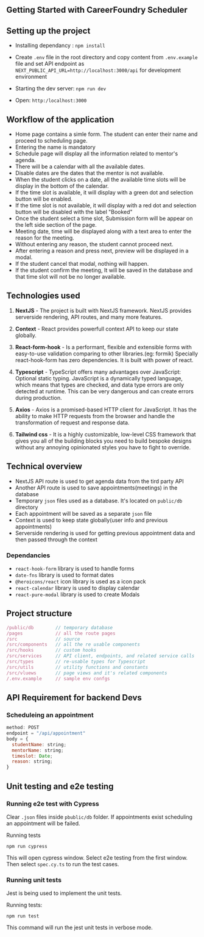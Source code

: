 
## Getting Started with CareerFoundry Scheduler

## Setting up the project

- Installing dependancy : `npm install`
- Create `.env` file in the root directory and copy content from `.env.example` file
and set API endpoint as `NEXT_PUBLIC_API_URL=http://localhost:3000/api` for development environment

- Starting the dev server: `npm run dev`
- Open: `http:/localhost:3000`


## Workflow of the application
- Home page contains a simle form. The student can enter their name and proceed to scheduling page.
- Entering the name is mandatory
- Schedule page will display all the information related to mentor's agenda.
- There will be a calendar with all the available dates.
- Disable dates are the dates that the mentor is not available.
- When the student clicks on a date, all the available time slots will be display in the bottom of the calendar.
- If the time slot is available, it will display with a green dot and selection button will be enabled.
- If the time slot is not available, it will display with a red dot and selection button will be disabled with the label "Booked"
- Once the student select a time slot, Submission form will be appear on the left side section of the page.
- Meeting date, time will be displayed along with a text area to enter the reason for the meeting.
- Without entering any reason, the student cannot proceed next.
- After entering a reason and press next, preview will be displayed in a modal.
- If the student cancel that modal, nothing will happen.
- If the student confirm the meeting, It will be saved in the database and that time slot will not be no longer available.


## Technologies used

1. **NextJS** - The project is built with NextJS framework. NextJS provides serverside rendering, API routes, and many more features.

2. **Context** - React provides powerfull context API to keep our state globally.

3. **React-form-hook** - Is a performant, flexible and extensible forms with easy-to-use validation comparing to other libraries.(eg: formik) Specially react-hook-form has zero dependencies. It is built with power of react.

4. **Typescript** - TypeScript offers many advantages over JavaScript: Optional static typing. JavaScript is a dynamically typed language, which means that types are checked, and data type errors are only detected at runtime. This can be very dangerous and can create errors during production.

5. **Axios** - Axios is a promised-based HTTP client for JavaScript. It has the ability to make HTTP requests from the browser and handle the transformation of request and response data.

6. **Tailwind css** -  It is a highly customizable, low-level CSS framework that gives you all of the building blocks you need to build bespoke designs without any annoying opinionated styles you have to fight to override.


## Technical overview

- NextJS API route is used to get agenda data from the tird party API
- Another API route is used to save appointments(meetings) in the database
- Temporary `json` files used as a database. It's located on `public/db` directory
- Each appointment will be saved as a separate `json` file
- Context is used to keep state globally(user info and previous appointments)
- Serverside rendering is used for getting previous appointment data and then passed through the context

### Dependancies
- `react-hook-form` library is used to handle forms
- `date-fns` library is used to format dates
- `@heroicons/react` icon library is used as a icon pack
- `react-calendar` library is used to display calendar
- `react-pure-modal` library is used to create Modals


## Project structure

```javascript
/public/db        // temporary database
/pages            // all the route pages
/src              // source 
/src/components   // all the re usable components
/src/hooks        // custom hooks
/src/services     // API client, endpoints, and related service calls
/src/types        // re-usable types for Typescript
/src/utils        // utility functions and constants
/src/vluews       // page views and it's related components
/.env.example     // sample env confgs
```

## API Requirement for backend Devs

### Scheduleing an appointment
```javascript
method: POST
endpoint = "/api/appointment"
body = {
  studentName: string;
  mentorName: string;
  timeslot: Date;
  reason: string;
}
```

## Unit testing and e2e testing
### Running e2e test with Cypress
Clear `.json` files inside `pbublic/db` folder. If appointments exist scheduling an appointment will be failed.

Running tests
```
npm run cypress
```

This will open cypress window. Select e2e testing from the first window.
Then select `spec.cy.ts` to run the test cases.

### Running unit tests
Jest is being used to implement the unit tests.

Running tests:
```
npm run test
```
This command will run the jest unit tests in verbose mode.